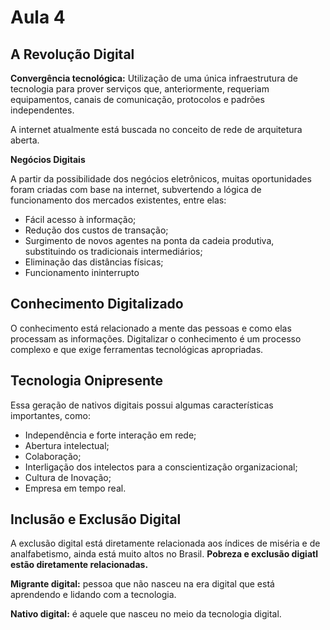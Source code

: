 # Aula 4

## A Revolução Digital

**Convergência tecnológica:** Utilização de uma única infraestrutura de tecnologia para prover serviços que, anteriormente, requeriam equipamentos, canais de comunicação, protocolos e padrões independentes.

A internet atualmente está buscada no conceito de rede de arquitetura aberta.

**Negócios Digitais**

A partir da possibilidade dos negócios eletrônicos, muitas oportunidades foram criadas com base na internet, subvertendo a lógica de funcionamento dos mercados existentes, entre elas:

* Fácil acesso à informação;
* Redução dos custos de transação;
* Surgimento de novos agentes na ponta da cadeia produtiva, substituindo os tradicionais intermediários;
* Eliminação das distâncias físicas;
* Funcionamento ininterrupto

## Conhecimento Digitalizado

O conhecimento está relacionado a mente das pessoas e como elas processam as informações.
Digitalizar o conhecimento é um processo complexo e que exige ferramentas tecnológicas apropriadas.

## Tecnologia Onipresente

Essa geração de nativos digitais possui algumas características importantes, como:
* Independência e forte interação em rede;
* Abertura intelectual;
* Colaboração;
* Interligação dos intelectos para a conscientização organizacional;
* Cultura de Inovação;
* Empresa em tempo real.

## Inclusão e Exclusão Digital

A exclusão digital está diretamente relacionada aos índices de miséria e de analfabetismo, ainda está muito altos no Brasil.
**Pobreza e exclusão digiatl estão diretamente relacionadas.**

**Migrante digital:** pessoa que não nasceu na era digital que está aprendendo e lidando com a tecnologia.

**Nativo digital:** é aquele que nasceu no meio da tecnologia digital.